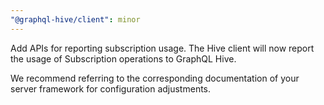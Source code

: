 ```yaml
---
"@graphql-hive/client": minor
---
```


Add APIs for reporting subscription usage.
The Hive client will now report the usage of Subscription operations to GraphQL Hive.

We recommend referring to the corresponding documentation of your server framework for configuration adjustments.
